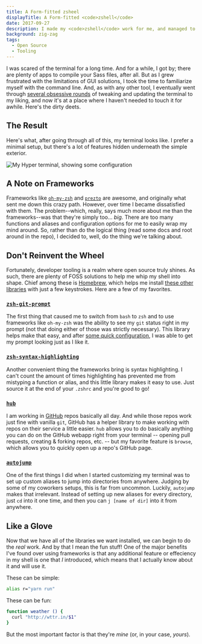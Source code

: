 ```yaml
---
title: A Form-fitted zsheel
displayTitle: A Form-fitted <code>zshell</code>
date: 2017-09-27
description: I made my <code>zshell</code> work for me, and managed to hurt absolutely no one else in the process.
background: zig-zag
tags:
  - Open Source
  - Tooling
---
```


I was scared of the terminal for a long time. And for a while, I got by; there are plenty of apps to compile your Sass files, after all. But as I grew frustrated with the limitations of GUI solutions, I took the time to familiarize myself with the command line. And, as with any other tool, I eventually went through [several obsessive rounds](https://twitter.com/lowmess/status/903714807022469120) of tweaking and updating the terminal to my liking, and now it's at a place where I haven't needed to touch it for awhile. Here's the dirty deets.

## The Result

Here's what, after going through all of this, my terminal looks like. I prefer a minimal setup, but there's a lot of features hidden underneath the simple exterior.

![My Hyper terminal, showing some configuration](/images/blog.2017-09-27-zsh-frameworks.result.png)

## A Note on Frameworks

Frameworks like [`oh-my-zsh`](http://ohmyz.sh/) and [`prezto`](https://github.com/sorin-ionescu/prezto) are awesome, and originally what sent me down this crazy path. However, over time I became dissatisfied with them. The problem--which, really, says much more about me than the frameworks--was that they're simply too... _big_. There are too many functions and aliases and configuration options for me to easily wrap my mind around. So, rather than do the logical thing (read some docs and root around in the repo), I decided to, well, do the thing we're talking about.

## Don't Reinvent the Wheel

Fortunately, developer tooling is a realm where open source truly shines. As such, there are plenty of FOSS solutions to help me whip my shell into shape. Chief among these is [Homebrew](https://brew.sh/), which helps me install [these other libraries](https://github.com/unixorn/awesome-zsh-plugins#plugins) with just a few keystrokes. Here are a few of my favorites.

### [`zsh-git-prompt`](https://github.com/olivierverdier/zsh-git-prompt)

The first thing that caused me to switch from `bash` to `zsh` and to use frameworks like `oh-my-zsh` was the ability to see my `git` status right in my prompt (not that doing either of those was strictly necessary). This library helps make that easy, and after [some quick configuration](https://github.com/lowmess/dotfiles/blob/e7bc15f22ba756a0106285229e0c930ee4f6dd0a/.zshrc#L24-L41), I was able to get my prompt looking just as I like it.

### [`zsh-syntax-highlighting`](https://github.com/zsh-users/zsh-syntax-highlighting)

Another convenient thing the frameworks bring is syntax highlighting. I can't count the amount of times highlighting has prevented me from mistyping a function or alias, and this little library makes it easy to use. Just source it at the end of your `.zshrc` and you're good to go!

### [`hub`](https://hub.github.com)

I am working in [GitHub](https://github.com) repos basically all day. And while those repos work just fine with vanilla `git`, GitHub has a helper library to make working with repos on their service a little easier. `hub` allows you to do basically anything you can do on the GitHub webapp right from your terminal -- opening pull requests, creating & forking repos, etc. -- but my favorite feature is `browse`, which allows you to quickly open up a repo's GitHub page.

### [`autojump`](https://github.com/wting/autojump)

One of the first things I did when I started customizing my terminal was to set up custom aliases to jump into directories from anywhere. Judging by some of my coworkers setups, this is far from uncommon. Luckily, `autojump` makes that irrelevant. Instead of setting up new aliases for every directory, just `cd` into it one time, and then you can `j [name of dir]` into it from anywhere.

## Like a Glove

Now that we have all of the libraries we want installed, we can begin to do the _real_ work. And by that I mean the fun stuff! One of the major benefits I've found over using frameworks is that any additional feature or effeciency in my shell is one that _I_ introduced, which means that I actually know about it and will use it.

These can be simple:

```bash
alias r="yarn run"
```

These can be fun:

```bash
function weather () {
  curl "http://wttr.in/$1"
}
```

But the most important factor is that they're _mine_ (or, in your case, _yours_).